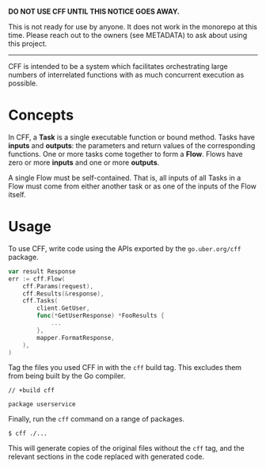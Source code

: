 **DO NOT USE CFF UNTIL THIS NOTICE GOES AWAY.**

This is not ready for use by anyone. It does not work in the monorepo at this
time. Please reach out to the owners (see METADATA) to ask about using this
project.

---

CFF is intended to be a system which facilitates orchestrating large numbers
of interrelated functions with as much concurrent execution as possible.

# Concepts

In CFF, a **Task** is a single executable function or bound method. Tasks have
**inputs** and **outputs**: the parameters and return values of the
corresponding functions. One or more tasks come together to form a **Flow**.
Flows have zero or more **inputs** and one or more **outputs**.

A single Flow must be self-contained. That is, all inputs of all Tasks in a
Flow must come from either another task or as one of the inputs of the Flow
itself.

# Usage

To use CFF, write code using the APIs exported by the
`go.uber.org/cff` package.

```go
var result Response
err := cff.Flow(
    cff.Params(request),
    cff.Results(&response),
    cff.Tasks(
        client.GetUser,
        func(*GetUserResponse) *FooResults {
            ...
        },
        mapper.FormatResponse,
    ),
)
```

Tag the files you used CFF in with the `cff` build tag. This excludes them from
being built by the Go compiler.

```
// +build cff

package userservice
```

Finally, run the `cff` command on a range of packages.

```shell
$ cff ./...
```

This will generate copies of the original files without the `cff` tag, and the
relevant sections in the code replaced with generated code.
